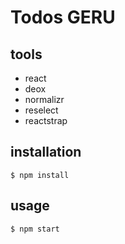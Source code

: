 # Todos GERU

## tools

 - react
 - deox
 - normalizr
 - reselect
 - reactstrap
 
## installation

```
$ npm install
```

## usage

```
$ npm start
```
